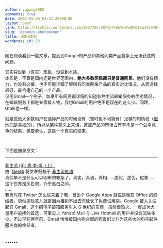 ```yaml
---
author: yugang2002
comments: true
date: 2007-05-08 01:55:20+00:00
layout: post
link: https://fishjar.wordpress.com/2007/05/08/%e7%8e%b0%e8%b1%a1%e6%9c%ac%e8%b4%a8/
slug: 'essence-phenomenon'
title: 现象&本质
wordpress_id: 33
---
```


刚在网谈看到一篇文章，提到到Google的产品和其他同类产品竞争上无法获胜的问题。




其实只说到（真实）现象，没说到本质。  
本质是：不管是国内还是世界范围内，**绝大多数网民都只是普通网民**，他们没有精力，也没有必要，也不可能详细了解所有同类网络产品的真实对比情况，从而选择最好、最合适自己的一个产品。  
仅用Gmail一个例子，如果所有网民都详细的知道各种主流邮箱服务的优劣情况，在邮箱服务上都是专家级人物，我想Gmail的用户绝不是现在的这么少。同理，Gtalk也一样。  

就是说绝大多数用户在选择产品的时候没有（暂时也不可能有）足够的知情权（[但他们是幸福的](http://yugang2002.blogspot.com/2007/04/blog-post_05.html)），所以从某种意义上来讲，这些产品的市场占有率不是一个公平竞争的结果，但要承认，这是一个真实的结果。




 




下面是摘录原文：




---------------------------------------------  
[非主流 (6): 真·本·事（上）](http://www.wangtam.com/50226711/eae_6_caaaeieaeie_92007.php)  
由. [QeeGi](http://www.wangtam.com/contributors.php) 将文章归档于 [
非主流虹语](http://www.wangtam.com/50226711/1843_eaeee.php)   
真假早不是什么可以明晰的教条了。真实，真诚，真相……虚假，虚伪，假象……这个世界是灰色的，介乎黑白之间。  
……  
我当时在 Twitter 怎么说来着？哦，冒出个 Google Apps 就说是微软 Office 的终结者，貌似这玩意儿就是因为推销不出去而延长了免费试用期。Google 被人关注起自 Gmail，这个把电子邮箱服务引入 G 世纪的东西，虽然很热火，一度成为大量用户追捧的首选，可事实上 Yahoo! Mail 与 Live Hotmail 的用户并没有流失多少。不过早在两年前，Gmail 恰恰被国内刚兴起的狗饭们上升为这些大的电子邮件服务商的终结者。
  
……  
---------------------------------------------
